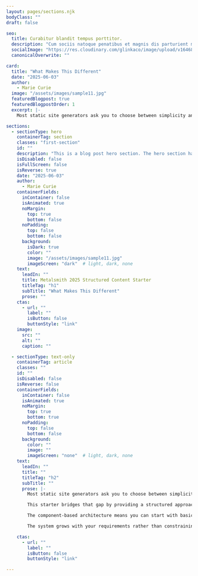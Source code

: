 ```yaml
---
layout: pages/sections.njk
bodyClass: ""
draft: false

seo:
  title: Curabitur blandit tempus porttitor.
  description: "Cum sociis natoque penatibus et magnis dis parturient montes, nascetur ridiculus mus. Donec ullamcorper nulla non metus auctor fringilla."
  socialImage: "https://res.cloudinary.com/glinkaco/image/upload/v1646849499/tgc2022/social_yitz6j.png"
  canonicalOverwrite: ""

card:
  title: "What Makes This Different"
  date: "2025-06-03"
  author: 
    - Marie Curie
  image: "/assets/images/sample11.jpg"
  featuredBlogpost: true
  featuredBlogpostOrder: 1
  excerpt: |-
    Most static site generators ask you to choose between simplicity and power. This starter bridges that gap by providing a structured approach that scales naturally.

sections:
  - sectionType: hero
    containerTag: section
    classes: "first-section"
    id: ""
    description: "This is a blog post hero section. The hero section has a class of 'blog-hero'."
    isDisabled: false
    isFullScreen: false
    isReverse: true
    date: "2025-06-03"
    author: 
      - Marie Curie
    containerFields:
      inContainer: false
      isAnimated: true
      noMargin:
        top: true
        bottom: false
      noPadding:
        top: false
        bottom: false
      background:
        isDark: true
        color: ""
        image: "/assets/images/sample11.jpg"
        imageScreen: "dark"  # light, dark, none
    text:
      leadIn: ""
      title: Metalsmith 2025 Structured Content Starter
      titleTag: "h1"
      subTitle: "What Makes This Different"
      prose: ""
    ctas:
      - url: ""
        label: ""
        isButton: false
        buttonStyle: "link"
    image:
      src: ""
      alt: ""
      caption: ""

  - sectionType: text-only
    containerTag: article
    classes: ""
    id: ""
    isDisabled: false
    isReverse: false
    containerFields:
      inContainer: false
      isAnimated: true
      noMargin:
        top: true
        bottom: true
      noPadding:
        top: false
        bottom: false
      background:
        color: ""
        image: ""
        imageScreen: "none"  # light, dark, none
    text:
      leadIn: ""
      title: ""
      titleTag: "h2"
      subTitle: ""
      prose: |-
        Most static site generators ask you to choose between simplicity and power. Simple setups work well for basic sites but become limiting as requirements grow. Powerful configurations often require deep technical knowledge that intimidates content creators.

        This starter bridges that gap by providing a structured approach that scales naturally. Simple sites can be built with minimal configuration. Complex sites benefit from the same architectural patterns without requiring fundamental changes to the approach.

        The component-based architecture means you can start with basic sections and progressively enhance them as your needs evolve. Add new component types when you need them. Extend existing components with additional properties. Each component can include its own CSS and JavaScript, with automatic dependency resolution ensuring everything loads in the correct order without manual intervention.

        The system grows with your requirements rather than constraining them. Components remain truly encapsulated, preventing the asset management complexity that often emerges as component-based sites scale. No more hunting through stylesheets to find the CSS affecting a particular component, or worrying about JavaScript conflicts between different sections.

    ctas:
      - url: ""
        label: ""
        isButton: false
        buttonStyle: "link"

---
```


